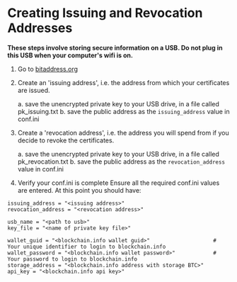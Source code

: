 # Creating Issuing and Revocation Addresses

__These steps involve storing secure information on a USB. Do not plug in this USB when your computer's wifi is on.__

1. Go to [bitaddress.org](http://bitaddress.org)
2. Create an 'issuing address', i.e. the address from which your certificates are issued.

    a. save the unencrypted private key to your USB drive, in a file called pk_issuing.txt
    b. save the public address as the `issuing_address` value in conf.ini

3. Create a 'revocation address', i.e. the address you will spend from if you decide to revoke the certificates.

    a. save the unencrypted private key to your USB drive, in a file called pk_revocation.txt
    b. save the public address as the `revocation_address` value in conf.ini

4. Verify your conf.ini is complete
Ensure all the required conf.ini values are entered. At this point you should have:

```
issuing_address = "<issuing address>"
revocation_address = "<revocation address>"

usb_name = "<path to usb>"
key_file = "<name of private key file>"

wallet_guid = "<blockchain.info wallet guid>"                    # Your unique identifier to login to blockchain.info
wallet_password = "<blockchain.info wallet password>"            # Your password to login to blockchain.info
storage_address = "<blockchain.info address with storage BTC>"
api_key = "<blockchain.info api key>"
```
